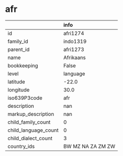 # afr
|                      | info              |
|:---------------------|:------------------|
| id                   | afri1274          |
| family_id            | indo1319          |
| parent_id            | afri1273          |
| name                 | Afrikaans         |
| bookkeeping          | False             |
| level                | language          |
| latitude             | -22.0             |
| longitude            | 30.0              |
| iso639P3code         | afr               |
| description          | nan               |
| markup_description   | nan               |
| child_family_count   | 0                 |
| child_language_count | 0                 |
| child_dialect_count  | 3                 |
| country_ids          | BW MZ NA ZA ZM ZW |